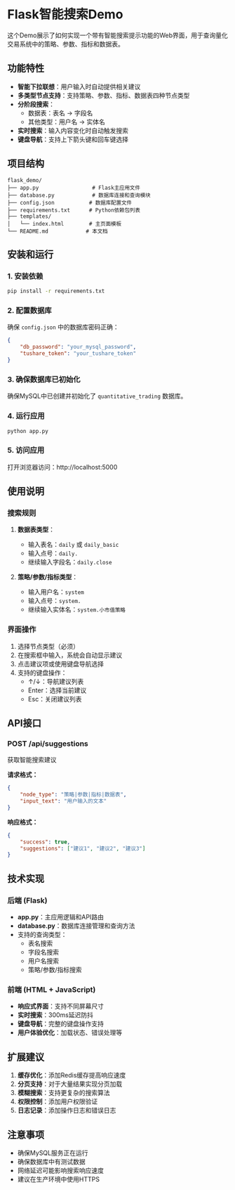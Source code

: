 # Flask智能搜索Demo

这个Demo展示了如何实现一个带有智能搜索提示功能的Web界面，用于查询量化交易系统中的策略、参数、指标和数据表。

## 功能特性

- **智能下拉联想**：用户输入时自动提供相关建议
- **多类型节点支持**：支持策略、参数、指标、数据表四种节点类型
- **分阶段搜索**：
  - 数据表：表名 → 字段名
  - 其他类型：用户名 → 实体名
- **实时搜索**：输入内容变化时自动触发搜索
- **键盘导航**：支持上下箭头键和回车键选择

## 项目结构

```
flask_demo/
├── app.py                 # Flask主应用文件
├── database.py            # 数据库连接和查询模块
├── config.json           # 数据库配置文件
├── requirements.txt      # Python依赖包列表
├── templates/
│   └── index.html        # 主页面模板
└── README.md            # 本文档
```

## 安装和运行

### 1. 安装依赖

```bash
pip install -r requirements.txt
```

### 2. 配置数据库

确保 `config.json` 中的数据库密码正确：

```json
{
    "db_password": "your_mysql_password",
    "tushare_token": "your_tushare_token"
}
```

### 3. 确保数据库已初始化

确保MySQL中已创建并初始化了 `quantitative_trading` 数据库。

### 4. 运行应用

```bash
python app.py
```

### 5. 访问应用

打开浏览器访问：http://localhost:5000

## 使用说明

### 搜索规则

1. **数据表类型**：
   - 输入表名：`daily` 或 `daily_basic`
   - 输入点号：`daily.`
   - 继续输入字段名：`daily.close`

2. **策略/参数/指标类型**：
   - 输入用户名：`system`
   - 输入点号：`system.`
   - 继续输入实体名：`system.小市值策略`

### 界面操作

1. 选择节点类型（必须）
2. 在搜索框中输入，系统会自动显示建议
3. 点击建议项或使用键盘导航选择
4. 支持的键盘操作：
   - ↑/↓：导航建议列表
   - Enter：选择当前建议
   - Esc：关闭建议列表

## API接口

### POST /api/suggestions

获取智能搜索建议

**请求格式：**
```json
{
    "node_type": "策略|参数|指标|数据表",
    "input_text": "用户输入的文本"
}
```

**响应格式：**
```json
{
    "success": true,
    "suggestions": ["建议1", "建议2", "建议3"]
}
```

## 技术实现

### 后端 (Flask)

- **app.py**：主应用逻辑和API路由
- **database.py**：数据库连接管理和查询方法
- 支持的查询类型：
  - 表名搜索
  - 字段名搜索  
  - 用户名搜索
  - 策略/参数/指标搜索

### 前端 (HTML + JavaScript)

- **响应式界面**：支持不同屏幕尺寸
- **实时搜索**：300ms延迟防抖
- **键盘导航**：完整的键盘操作支持
- **用户体验优化**：加载状态、错误处理等

## 扩展建议

1. **缓存优化**：添加Redis缓存提高响应速度
2. **分页支持**：对于大量结果实现分页加载
3. **模糊搜索**：支持更复杂的搜索算法
4. **权限控制**：添加用户权限验证
5. **日志记录**：添加操作日志和错误日志

## 注意事项

- 确保MySQL服务正在运行
- 确保数据库中有测试数据
- 网络延迟可能影响搜索响应速度
- 建议在生产环境中使用HTTPS